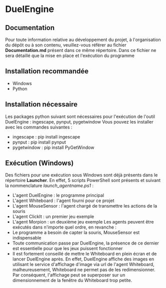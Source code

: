 # DuelEngine

## Documentation
Pour toute information relative au développement du projet, à l'organisation du dépôt ou à son contenu, veuillez-vous référer au fichier **Documentation.md** présent dans ce même répertoire.
Dans ce fichier ne sera détaillé que la mise en place et l'exécution du programme

## Installation recommandée
- Windows
- Python

## Installation nécessaire
Les packages python suivant sont nécessaires pour l'exécution de l'outil DuelEngine : ingescape, pynput, pygetwindow
Vous pouvez les installer avec les commandes suivantes :
- ingescape : pip install ingescape
- pynput : pip install pynput
- pygetwindow : pip install PyGetWindow

## Exécution (Windows)
Des fichiers pour une exécution sous Windows sont déjà présents dans le répertoire **Launcher**.
En effet, 5 scripts PowerShell sont présents et suivant la nommenclature *launch_agentname.ps1* :
- L'agent DuelEngine : le programme principal
- L'agent Whiteboard : l'agent fourni pour ce projet
- L'agent MouseSensor : l'agent chargé de transmettre les actions de la souris
- L'agent ClickIt : un premier jeu exemple
- L'agent Morpion : un deuxième jeu exemple
Les agents peuvent être exécutés dans n'importe quel ordre, en revanche :
- Le programme a besoin de capter la souris, MouseSensor est indispensable
- Toute communication passe par DuelEngine, la présence de ce dernier est essentielle pour que les jeux puissent fonctionner
- Il est fortement conseillé de mettre le Whiteboard en plein écran et de lancer DuelEngine après. En effet, DuelEngine affiche des images en utilisant le service d'affichage d'image via url de l'agent Whiteboard, malheureusement, Whiteboard ne permet pas de les redimensionner. Par conséquent, l'affichage peut se superposer sur un dimensionnement de la fenêtre du Whiteboard trop petite. 
